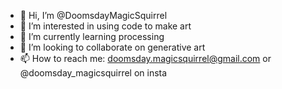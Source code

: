 - 👋 Hi, I’m @DoomsdayMagicSquirrel
- 👀 I’m interested in using code to make art
- 🌱 I’m currently learning processing
- 💞️ I’m looking to collaborate on generative art
- 📫 How to reach me: doomsday.magicsquirrel@gmail.com or @doomsday_magicsquirrel on insta
<!---
DoomsdayMagicSquirrel/DoomsdayMagicSquirrel is a ✨ special ✨ repository because its `README.md` (this file) appears on your GitHub profile.
You can click the Preview link to take a look at your changes.
--->
